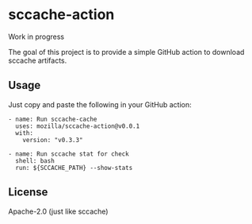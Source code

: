 # sccache-action

Work in progress

The goal of this project is to provide a simple GitHub action to download
sccache artifacts.



## Usage

Just copy and paste the following in your GitHub action:

```
- name: Run sccache-cache
  uses: mozilla/sccache-action@v0.0.1
  with:
    version: "v0.3.3"

- name: Run sccache stat for check
  shell: bash
  run: ${SCCACHE_PATH} --show-stats
```

## License

Apache-2.0 (just like sccache)
